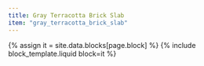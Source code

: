 ```yaml
---
title: Gray Terracotta Brick Slab
item: "gray_terracotta_brick_slab"
---
```


{% assign it = site.data.blocks[page.block] %}
{% include block_template.liquid block=it %}

